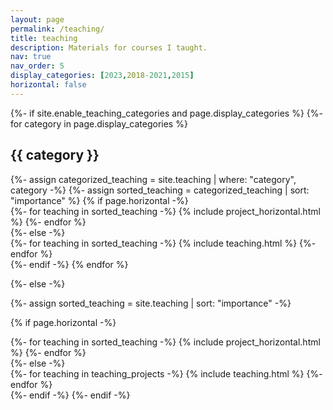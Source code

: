 ```yaml
---
layout: page
permalink: /teaching/
title: teaching
description: Materials for courses I taught. 
nav: true
nav_order: 5
display_categories: [2023,2018-2021,2015]
horizontal: false
---
```

<!-- pages/teaching.md -->
<div class="teaching">
{%- if site.enable_teaching_categories and page.display_categories %}
  <!-- Display categorized teaching -->
  {%- for category in page.display_categories %}
  <h2 class="category">{{ category }}</h2>
  {%- assign categorized_teaching = site.teaching | where: "category", category -%}
  {%- assign sorted_teaching = categorized_teaching | sort: "importance" %}
  <!-- Generate cards for each teaching -->
  {% if page.horizontal -%}
  <div class="container">
    <div class="row row-cols-2">
    {%- for teaching in sorted_teaching -%}
      {% include project_horizontal.html %}
    {%- endfor %}
    </div>
  </div>
  {%- else -%}
  <div class="grid">
    {%- for teaching in sorted_teaching -%}
      {% include teaching.html %}
    {%- endfor %}
  </div>
  {%- endif -%}
  {% endfor %}

{%- else -%}
<!-- Display teaching without categories -->
  {%- assign sorted_teaching = site.teaching | sort: "importance" -%}
  <!-- Generate cards for each teaching -->
  {% if page.horizontal -%}
  <div class="container">
    <div class="row row-cols-2">
    {%- for teaching in sorted_teaching -%}
      {% include project_horizontal.html %}
    {%- endfor %}
    </div>
  </div>
  {%- else -%}
  <div class="grid">
    {%- for teaching in teaching_projects -%}
      {% include teaching.html %}
    {%- endfor %}
  </div>
  {%- endif -%}
{%- endif -%}
</div>
